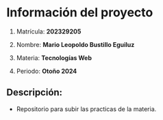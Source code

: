 # Información del proyecto

1. Matrícula: **202329205**

2. Nombre: **Mario Leopoldo Bustillo Eguiluz**

3. Materia: **Tecnologías Web**

4. Periodo: **Otoño 2024**

## Descripción:

- Repositorio para subir las practicas de la materia.

